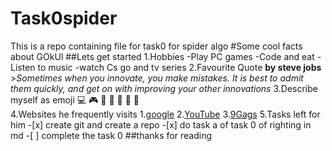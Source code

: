 # Task0spider
This is a repo containing file for task0 for spider algo
#Some cool facts about GOkUl
##Lets get started
1.Hobbies
    -Play PC games
    -Code and eat
    -Listen to music
    -watch Cs go and tv series
2.Favourite Quote
    **by steve jobs**
    >*Sometimes when you innovate, you make mistakes. It is best to admit them quickly, and get on with improving your other innovations*
3.Describe myself as emoji
    :computer: :video_game: :basketball: :see_no_evil: :hear_no_evil: :speak_no_evil: :metal:  
4.Websites he frequently visits
    1.[google](https://www.google.co.in/?gfe_rd=cr&ei=PCMoWbC6J4by8Af6o5jgBA)
    2.[YouTube](https://www.youtube.com/?gl=IN)
    3.[9Gags](https://9gag.com/)
5.Tasks left for him
    -[x] create git and create a repo
    -[x] do task a of task 0 of righting in md
    -[ ] complete the task 0
##thanks for reading
